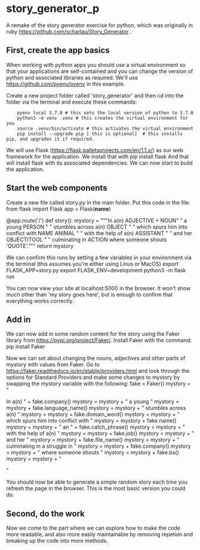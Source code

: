 # story_generator_p
A remake of the story generator exercise for python, which was originally in ruby https://github.com/scharlau/Story_Generator .

## First, create the app basics
When working with python apps you should use a virtual environment so that your applications are self-contained and you can change the version of python and associated libraries as required. We'll use https://github.com/pyenv/pyenv in this example.

Create a new project folder called 'story_generator' and then cd into the folder via the terminal and execute these commands:

        pyenv local 3.7.0 # this sets the local version of python to 3.7.0
        python3 -m venv .venv # this creates the virtual environment for you
        source .venv/bin/activate # this activates the virtual environment
        pip install --upgrade pip [ this is optional]  # this installs pip, and upgrades it if required.

We will use Flask (https://flask.palletsprojects.com/en/1.1.x/) as our web framework for the application. We install that with 
        pip install flask
And that will install flask with its associated dependencies. We can now start to build the application.

## Start the web components 
Create a new file called story.py in the main folder.
Put this code in the file:
from flask import Flask
app = Flask(__name__)

@app.route('/')
def story():
    mystory = """In a(n) ADJECTIVE +  NOUN"
        " a young PERSON " 
        " stumbles across a(n) OBJECT " 
        " which spurs him into conflict with NAME ANIMAL " 
        " with the help of a(n) ASSISTANT " 
        " and her OBJECT/TOOL " 
        " culminating in ACTION  where someone shouts 'QUOTE'."""
    return mystory

We can confirm this runs by setting a few variables in your environment via the terminal (this assumes you're either using Linus or MacOS)
        export FLASK_APP=story.py
        export FLASK_ENV=development
        python3 -m flask run

You can now view your site at localhost:5000 in the browser. It won't show much other than 'my story goes here', but is enough to confirm that everything works correctly.

## Add in 
We can now add in some random content for the story using the Faker library from https://pypi.org/project/Faker/. 
Install Faker with the command:
        pip install Faker

Now we can set about changing the nouns, adjectives and other parts of mystory with values from Faker. Go to https://faker.readthedocs.io/en/stable/providers.html and look through the options for Standard Providers and make some changes to mystory by swapping the mystory variable with the following:
        fake = Faker()
    mystory =   "<html><body><p>In a(n) " + fake.company()
    mystory = mystory + " a young "
    mystory = mystory + fake.language_name()
    mystory = mystory + " stumbles across a(n) "
    mystory = mystory + fake.domain_word()
    mystory = mystory +  " which spurs him into conflict with " 
    mystory = mystory + fake.name() 
    mystory = mystory + " an " + fake.catch_phrase()
    mystory = mystory + " with the help of a(n) "
    mystory = mystory + fake.job()
    mystory = mystory + " and her "
    mystory = mystory + fake.file_name() 
    mystory = mystory + " culminating in a struggle in "
    mystory = mystory + fake.company()
    mystory = mystory + " where someone shouts "
    mystory = mystory + fake.bs()
    mystory = mystory + " </p></body></html>"

You should now be able to generate a simple random story each time you refresh the page in the browser. This is the most basic version you could do. 

## Second, do the work
Now we come to the part where we can explore how to make the code more readable, and also more easily maintainable by removing repetion and breaking up the code into more methods.

